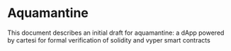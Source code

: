 # Aquamantine

This document describes an initial draft for aquamantine: a dApp powered by cartesi for formal verification of solidity and vyper smart contracts

